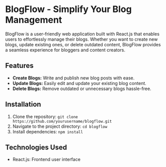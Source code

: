# BlogFlow - Simplify Your Blog Management

BlogFlow is a user-friendly web application built with React.js that enables users to effortlessly manage their blogs. Whether you want to create new blogs, update existing ones, or delete outdated content, BlogFlow provides a seamless experience for bloggers and content creators.

## Features

- **Create Blogs:** Write and publish new blog posts with ease.
- **Update Blogs:** Easily edit and update your existing blog content.
- **Delete Blogs:** Remove outdated or unnecessary blogs hassle-free.

## Installation

1. Clone the repository: `git clone https://github.com/yourusername/blogflow.git`
2. Navigate to the project directory: `cd blogflow`
3. Install dependencies: `npm install`

## Technologies Used

- React.js: Frontend user interface



